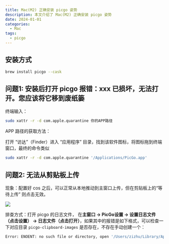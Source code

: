 ```yaml
---
title: Mac(M2) 正确安装 picgo 姿势
description: 本文介绍了 Mac(M2) 正确安装 picgo 姿势
date: 2024-01-01
categories:
  - Mac
tags:
  - picgo
---
```


## 安装方式

```sh
brew install picgo --cask
```

## 问题1: 安装后打开 picgo 报错：xxx 已损坏，无法打开。您应该将它移到废纸篓

终端输入：

```sh
sudo xattr -r -d com.apple.quarantine 你的APP路径
```

APP 路径的获取方法：

打开 “访达”（Finder）进入 “应用程序” 目录，找到该软件图标，将图标拖到终端窗口，最终的命令类似

```sh
sudo xattr -r -d com.apple.quarantine '/Applications/PicGo.app'
```

## 问题2: 无法从剪贴板上传

现象：配置好 cos 之后，可以正常从本地推动到主窗口上传，但在剪贴板上的“等待上传” 则点击无效。

![](https://cdn.jsdelivr.net/gh/youngjuning/images@main/202310302151692.png)

排查方式：打开 picgo 的日志文件， 在**主窗口 -> PicGo设置 -> 设置日志文件（点击设置） -> 日志文件（点击打开）**，如果其中的报错是如下格式，可以检查一下对应目录 `picgo-clipboard-images` 是否存在，不存在手动创建一个：

```sh
Error: ENOENT: no such file or directory, open '/Users/zizhu/Library/Application Support/picgo/picgo-clipboard-images/202306272131465.png.3840258425'
```

